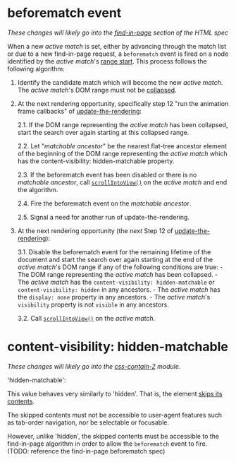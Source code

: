 # beforematch event

_These changes will likely go into the
[find-in-page](https://html.spec.whatwg.org/multipage/interaction.html#find-in-page)
section of the HTML spec_

When a new _active match_ is set, either by advancing through the match list or
due to a new find-in-page request, a `beforematch` event is fired on a node
identified by the _active match_'s [range
start](https://dom.spec.whatwg.org/#concept-range-start). This process follows
the following algorithm:

1. Identify the candidate match which will become the new _active match_. The
   _active match_'s DOM range must not be
   [collapsed](https://dom.spec.whatwg.org/#range-collapsed). 

2. At the next rendering opportunity, specifically step 12 "run the animation
   frame callbacks" of
   [update-the-rendering](https://html.spec.whatwg.org/multipage/webappapis.html#update-the-rendering):

      2.1. If the DOM range representing the _active match_ has been collapsed,
        start the search over again starting at this collapsed range.

      2.2. Let "_matchable ancestor_" be the nearest flat-tree ancestor element of
        the beginning of the DOM range representing the _active match_ which has
        the content-visibility: hidden-matchable property.

      2.3. If the beforematch event has been disabled or there is no _matchable
        ancestor_, call
        [`scrollIntoView()`](https://drafts.csswg.org/cssom-view/#dom-element-scrollintoview)
        on the _active match_ and end the algorithm.

      2.4. Fire the beforematch event on the _matchable ancestor_.

      2.5. Signal a need for another run of update-the-rendering.

3. At the next rendering opportunity (the _next_ Step 12 of
   [update-the-rendering](https://html.spec.whatwg.org/#update-the-rendering)):

      3.1. Disable the beforematch event for the remaining lifetime of the
        document and start the search over again starting at the end of the
        _active match_'s DOM range if any of the following conditions are true:
        - The DOM range representing the _active match_ has been collapsed.
        - The _active match_ has the `content-visibility: hidden-matchable` or
          `content-visibility: hidden` in any ancestors.
        - The _active match_ has the `display: none` property in any ancestors.
        - The _active match_'s `visibility` property is not `visible` in any
          ancestors.

      3.2. Call
        [`scrollIntoView()`](https://drafts.csswg.org/cssom-view/#dom-element-scrollintoview)
        on the _active match_.

# content-visibility: hidden-matchable

_These changes will likely go into the
[css-contain-2](https://www.w3.org/TR/css-contain-2/#content-visibility)
module_.

'hidden-matchable': 

  This value behaves very similarly to 'hidden'.
  That is, the element [skips its contents](https://www.w3.org/TR/css-contain-2/#skips-its-contents).

  The skipped contents must not be accessible to user-agent features such as
  tab-order navigation, nor be selectable or focusable.

  However, unlike 'hidden', the skipped contents must be accessible to the
  find-in-page algorithm in order to allow the `beforematch` event to fire.
  (TODO: reference the find-in-page beforematch spec)
